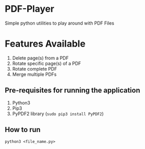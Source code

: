 # PDF-Player
Simple python utilities to play around with PDF Files

# Features Available
1. Delete page(s) from a PDF
2. Rotate specific page(s) of a PDF
3. Rotate complete PDF
4. Merge multiple PDFs

## Pre-requisites for running the application
1. Python3
2. Pip3
3. PyPDF2 library (```sudo pip3 install PyPDF2```)

## How to run
```python3 <file_name.py>```
